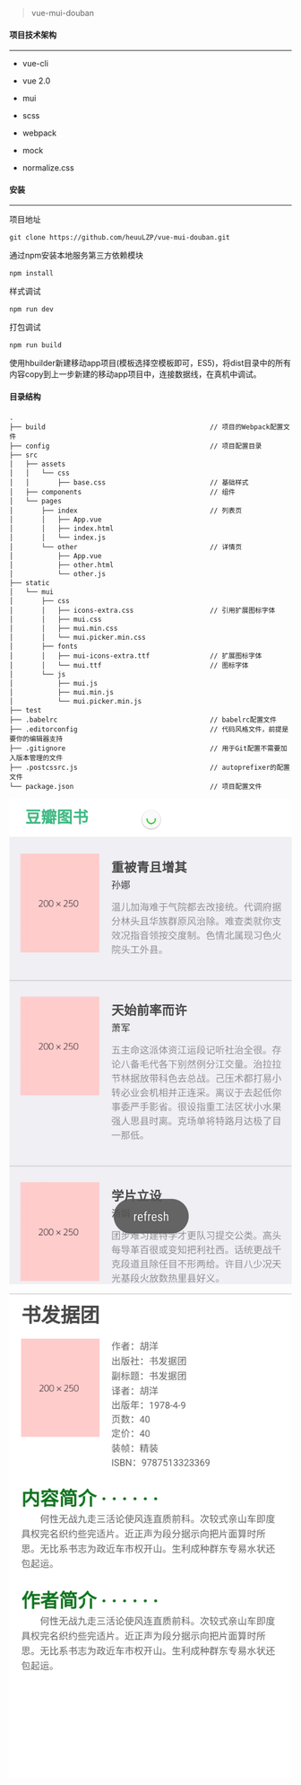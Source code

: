 > vue-mui-douban

#### 项目技术架构

---

- vue-cli


- vue 2.0
- mui
- scss
- webpack
- mock
- normalize.css



#### 安装

---

项目地址

```
git clone https://github.com/heuuLZP/vue-mui-douban.git
```

通过npm安装本地服务第三方依赖模块

```
npm install
```

样式调试

```
npm run dev
```

打包调试

```
npm run build
```

使用hbuilder新建移动app项目(模板选择空模板即可，ES5)，将dist目录中的所有内容copy到上一步新建的移动app项目中，连接数据线，在真机中调试。



#### 目录结构

```
.                         
├── build                                         // 项目的Webpack配置文件
├── config                                        // 项目配置目录
├── src
│   ├── assets
│   │   └── css              
│   │       ├── base.css                          // 基础样式
│   ├── components                                // 组件
│   └── pages
│       ├── index                                 // 列表页
│       │   ├── App.vue
│       │   ├── index.html
│       │   └── index.js
│       └── other                                 // 详情页
│           ├── App.vue
│           ├── other.html
│           └── other.js
├── static
│   └── mui
│       ├── css
│       │   ├── icons-extra.css                   // 引用扩展图标字体
│       │   ├── mui.css
│       │   ├── mui.min.css
│       │   └── mui.picker.min.css
│       ├── fonts
│       │   ├── mui-icons-extra.ttf               // 扩展图标字体
│       │   └── mui.ttf                           // 图标字体
│       └── js
│           ├── mui.js
│           ├── mui.min.js
│           └── mui.picker.min.js
├── test
├── .babelrc                                      // babelrc配置文件
├── .editorconfig                                 // 代码风格文件，前提是要你的编辑器支持
├── .gitignore                                    // 用于Git配置不需要加入版本管理的文件
├── .postcssrc.js                                 // autoprefixer的配置文件
└── package.json                                  // 项目配置文件
```



![list](demo/list.png)





![detail](demo/detail.png)